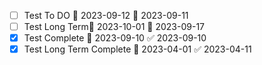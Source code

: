 - [ ] Test To DO 📅 2023-09-12 🛫 2023-09-11 
- [ ] Test Long Term📅 2023-10-01 🛫 2023-09-17 
- [x] Test Complete 📅 2023-09-10 ✅ 2023-09-10
- [x] Test Long Term Complete 📅 2023-04-01 ✅ 2023-04-11